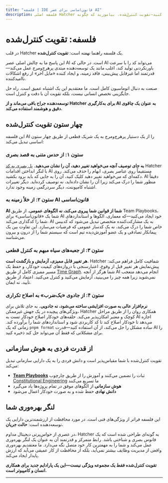 ```yaml
---
title: "فلسفه | IDE قانون‌اساسی برای عصر AI"
description: فلسفه اصلی Hatcher را کشف کنید—تقویت کنترل‌شده. بیاموزید که چگونه IDE قانون‌اساسی ما یک سیستم ایمنی برای عصر AI فراهم می‌کند و تخصص توسعه‌دهندگان را بدون از دست دادن کنترل تقویت می‌کند.
---
```


# فلسفه: تقویت کنترل‌شده

در قلب Hatcher یک فلسفه راهنما نهفته است: **تقویت کنترل‌شده**.

این پاسخ ما به چالش اصلی عصر AI است. در حالی که AI می‌تواند کد را با سرعت باورنکردنی تولید کند، اغلب مانند یک توسعه‌دهنده مبتدی پرهرج‌ومرج عمل می‌کند—قدرتمند اما غیرقابل پیش‌بینی، فاقد زمینه، و ایجاد کننده «مایل آخر» از رفع اشکالات ناامیدکننده.

صنعت به دنبال اتوماسیون کامل است. ما معتقدیم این یک اشتباه عمیق است. راه حل جایگزینی تخصص انسانی نیست، بلکه تقویت آن با دقت و کنترل است.

**توسعه‌دهنده جراح باقی می‌ماند و از Hatcher برای به‌کارگیری AI به عنوان یک چاقوی دقیق و هوشمند استفاده می‌کند.**

## چهار ستون تقویت کنترل‌شده

این فلسفه AI را از یک دستیار پرهرج‌ومرج به یک شریک قطعی از طریق چهار ستون اساسی تبدیل می‌کند:

### ستون ۱: از حدس متنی به قصد بصری

**به جای توصیف آنچه می‌خواهید تغییر دهید، آن را نشان می‌دهید.** [پل بصری به کد](/fa/visual-to-code) Hatcher با لنگر انداختن اقدامات AI مستقیماً روی عناصر بصری، ابهام را حذف می‌کند. روی دکمه‌ای که می‌خواهید تغییر دهید کلیک کنید، آن را به جایی که باید برود بکشید. AI دقیقاً منظور شما را درک می‌کند زیرا آن را نشان داده‌اید، نه توصیف کرده‌اید. دیگر تغییرات اشتباه کامپوننت، دیگر سردرگمی زمینه وجود ندارد.

### ستون ۲: از خلأ زمینه به AI قانون‌اساسی

**AI شما از قوانین شما پیروی می‌کند، نه الگوهای عمومی.** از طریق Team Playbooks، شما یک «قانون‌اساسی» برای AI خود ایجاد می‌کنید—که معماری، الگوها و استانداردهای شما را کدگذاری می‌کند. AI به یک مشارکت‌کننده متخصص تبدیل می‌شود که کدبیس خاص شما را درک می‌کند، نه یک کدساز عمومی که فرضیات می‌سازد. این تفاوت بین یک پیمانکار تصادفی و یک عضو آموزش‌دیده تیم است که سیستم شما را از درون و بیرون می‌شناسد.

### ستون ۳: از جعبه‌های سیاه مبهم به کنترل قطعی

**هر تغییر قابل ممیزی، آزمایش و بازگشت است.** Hatcher شفافیت کامل فراهم می‌کند: پیش‌نمایش هر تغییر قبل از وقوع، اعتبارسنجی با دروازه‌های کیفیت خودکار، و حفظ یک مسیر ممیزی کامل از طریق [Time Graph](/fa/pillars-time-graph). شما هرگز از آنچه AI انجام می‌دهد متعجب نمی‌شوید زیرا همه چیز را می‌بینید، آزمایش می‌کنید و کنترل می‌کنید. اعتماد از طریق تأیید، نه ایمان.

### ستون ۴: از جادوی «یک‌ضرب» به اصلاح تکراری

**نرم‌افزار عالی به صورت افزایشی ساخته می‌شود، نه جادویی.** به جای تلاش برای ویژگی‌های پیچیده در یک جهش غیرممکن، Hatcher همکاری روان را از طریق مراحل کوچک و معتبر امکان‌پذیر می‌کند. حلقه‌های خودکار اصلاح خودکار تست به AI اجازه می‌دهد تا خودکار اصلاح کند تا کد کاربردی شود و استانداردهای شما را برآورده کند. زمانی که یک `pnpm format` ساده مشکل را حل می‌کند، از آن استفاده کنید—قدرت AI را برای مشکلاتی که فقط آن می‌تواند حل کند ذخیره کنید.

## از قدرت فردی به هوش سازمانی

تقویت کنترل‌شده با شما مقیاس‌پذیر است و دانش فردی را به یک دارایی سازمانی تبدیل می‌کند:

- **[Team Playbooks](/fa/playbooks-system)** ثبات را تضمین می‌کنند و آموزش را از طریق چارچوب [Constitutional Engineering](/fa/constitutional-engineering) ما تسریع می‌کنند
- **هوش سازمانی** از الگوهای موفق در تمام پروژه‌ها یاد می‌گیرد
- **دانش نهادی** حفظ شده و به صورت خودکار اعمال می‌شود

## لنگر بهره‌وری شما

این فلسفه فراتر از ویژگی‌های فنی است. در مورد محافظت از ارزشمندترین دارایی یک توسعه‌دهنده است: **حالت جریان.**

در عصری از حواس‌پرتی دیجیتال مداوم، Hatcher به گونه‌ای طراحی شده است که یک فانوس بصری و شناختی باشد. رابط متمرکز و قدرتمند آن به عنوان یک لنگر بهره‌وری عمل می‌کند و شما را به مهمترین کار خود متصل نگه می‌دارد. ما معتقدیم بهره‌وری واقعی از مدیریت وظایف بیشتر نمی‌آید، بلکه از محافظت از کار عمیقی می‌آید که ارزش پایدار ایجاد می‌کند.

**تقویت کنترل‌شده فقط یک مجموعه ویژگی نیست—این یک پارادایم جدید برای همکاری انسان و کامپیوتر است.**

---

<PhilosophyCTA />
